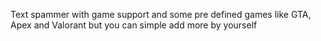 Text spammer with game support and some pre defined games like GTA, Apex and Valorant but you can simple add more by yourself
